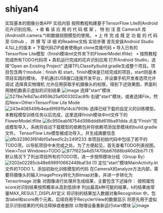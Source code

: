 # shiyan4
实现基本的图像分类APP
实验内容
按照教程构建基于TensorFlow Lite的Android花卉识别应用。
• 查 看 该 应 用 的 代 码 框 架 ， 特 别 注 意 CameraX 库(AndroidX.camera.*)和数据视图模型的使用。
• 上 传 完 成 既 定 功 能 的 代 码 至 Github ， 并 撰 写 详 细 的Readme文档
实验步骤
首先安装Android Studio 4.1以上的版本
• 下载代码ZIP或者使用git clone克隆代码
• 导入已有的Tensorflow Lite模型（finish模块ml文件夹下的FlowerModel.tflite）
• 按照教程完成所有TODO代码项
• 真机运行完成的花卉识别应用
打开Android Studio，选择“Open an Existing Project”
选择TFLClassify/build.gradle生成整个项目。项目包含两个module：finish 和 start，finish模块是已经完成的项目，start则是本项目实践的模块。
手机通过USB接口连接开发平台，并设置手机开发者选项允许调试
选择真实物理机
允许应用获取手机摄像头的权限，得到下述效果图，界面利用随机数表示虚拟的识别结果
![image](https://github.com/865256336/shiyan4/assets/107561613/3607ee72-1544-4654-9004-dd9ec5bc1469)
选择"start"模块
![5278e7e8d7ac4959b25af003302ac8fb](https://github.com/865256336/shiyan4/assets/107561613/170eae89-0b8e-4dc6-9d19-88e128ba7b9b)
右键“start”模块，或者选择File，然后New>Other>TensorFlow Lite Mode
![243e408549fb4ead9f691fa14cb7909b](https://github.com/865256336/shiyan4/assets/107561613/bd1b91c0-d8c4-4537-93b0-7707cdb960b7)
选择已经下载的自定义的训练模型。本教程模型训练任务以后完成，这里选择finish模块中ml文件下的FlowerModel.tflite
![6c950eab16754d398ddd8d619ba91dda](https://github.com/865256336/shiyan4/assets/107561613/b3a0e221-376c-44cd-beab-020322ea1778)
点击“Finish”完成模型导入，系统将自动下载模型的依赖包并将依赖项添加至模块的build.gradle文件。
TensorFlow Lite模型被成功导入，并生成摘要信息
![dfb323903f814bf0a1eed1c2c249f233](https://github.com/865256336/shiyan4/assets/107561613/03ce745a-fa69-445d-ba19-8a8c84b60eff)
本项目初始代码中包括了若干的TODO项，以导航项目中未完成之处。为了方便起见，首先查看TODO列表视图，View>Tool Windows>TODO
![877f623a4d57470bb67688bd40d2bb71 (1)](https://github.com/865256336/shiyan4/assets/107561613/afbb49f4-8d53-4f61-8746-d60f63f7fc63)
默认情况下了列出项目所有的TODO项，进一步按照模块分组（Group By）
![f202e02285cb48e698910662448baf3d (1)](https://github.com/865256336/shiyan4/assets/107561613/db147f98-eb6e-4c50-b830-295970787d36)
定位“start”模块MainActivity.kt文件的TODO 1，添加初始化训练模型的代码
在CameraX的analyze方法内部，需要将摄像头的输入ImageProxy转化为Bitmap对象，并进一步转化为TensorImage 对象
对图像进行处理并生成结果，主要包含下述操作：
按照属性score对识别结果按照概率从高到低排序
列出最高k种可能的结果，k的结果由常量MAX_RESULT_DISPLAY定义
将识别的结果加入数据对象Recognition 中，包含label和score两个元素。后续将用于RecyclerView的数据显示
将原先用于虚拟显示识别结果的代码注释掉或者删除
以物理设备重新运行start模块
![image](https://github.com/865256336/shiyan4/assets/107561613/189b4df0-a2c4-4094-b3e4-33c84f78fed1)
